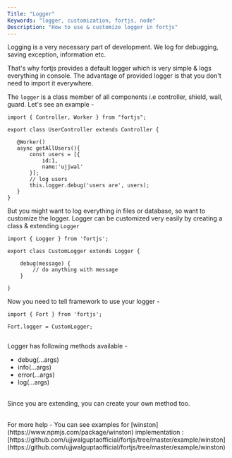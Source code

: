 ```yaml
---
Title: "Logger"
Keywords: "logger, customization, fortjs, node"
Description: "How to use & customize logger in fortjs"
---
```


Logging is a very necessary part of development. We log for debugging, saving exception, information etc.

That's why fortjs provides a default logger which is very simple & logs everything in console. The advantage of provided logger is that you don't need to import it everywhere.

The `logger` is a class member of all components i.e controller, shield, wall, guard. Let's see an example - 

```
import { Controller, Worker } from "fortjs";

export class UserController extends Controller {
   
   @Worker()
   async getAllUsers(){
       const users = [{
           id:1,
           name:'ujjwal'
       }];
       // log users
       this.logger.debug('users are', users);
   }
}
```

But you might want to log everything in files or database, so want to customize the logger. Logger can be customized very easily by creating a class & extending `Logger` 

```
import { Logger } from 'fortjs';

export class CustomLogger extends Logger {

    debug(message) {
        // do anything with message
    }
    
}
```

Now you need to tell framework to use your logger - 

```
import { Fort } from 'fortjs';

Fort.logger = CustomLogger;
    
```

Logger has following methods available - 

* debug(...args)
* info(...args)
* error(...args)
* log(...args)

<br>Since you are extending, you can create your own method too.

<br>
For more help - You can see examples for [winston](https://www.npmjs.com/package/winston) implementation : [https://github.com/ujjwalguptaofficial/fortjs/tree/master/example/winston](https://github.com/ujjwalguptaofficial/fortjs/tree/master/example/winston)